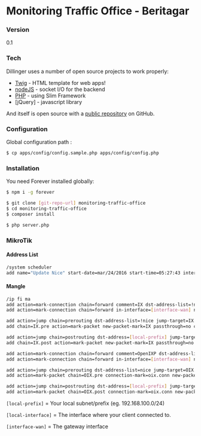 # Monitoring Traffic Office - Beritagar

### Version
0.1

### Tech

Dillinger uses a number of open source projects to work properly:

* [Twig](http://twig.sensiolabs.org) - HTML template for web apps!
* [nodeJS](http://nodejs.org) - socket I/O for the backend
* [PHP](http://php.net) - using Slim Framework
* [jQuery] - javascript library

And itself is open source with a [public repository](https://github.com/beritagarid/monitoring-traffic-office)
 on GitHub.

### Configuration
Global configuration path : 
```sh
$ cp apps/config/config.sample.php apps/config/config.php
```
### Installation

You need Forever installed globally:

```sh
$ npm i -g forever
```

```sh
$ git clone [git-repo-url] monitoring-traffic-office
$ cd monitoring-traffic-office
$ composer install
```

```sh
$ php server.php
```

### MikroTik
#### Address List
```sh
/system scheduler 
add name="Update Nice" start-date=mar/24/2016 start-time=05:27:43 interval=1d on-event=:if ([:len [/file find name=nice.rsc]] > 0) do={/file remove nice.rsc }; /tool fetch address=ixp.mikrotik.co.id src-path=/download/nice.rsc mode=http;/import nice.rsc policy=ftp,reboot,read,write,policy,test,password,sniff,sensitive 
```

#### Mangle
```sh
/ip fi ma
add action=mark-connection chain=forward comment=IX dst-address-list=!nice in-interface=[local-interface] new-connection-mark=internasional.conn out-interface=[interface-wan]
add action=mark-connection chain=forward in-interface=[interface-wan] new-connection-mark=internasional.conn out-interface=[local-interface] src-address-list=!nice

add action=jump chain=prerouting dst-address-list=!nice jump-target=IX.pre src-address=[local-prefix] add action=mark-packet chain=IX.pre connection-mark=internasional.conn new-packet-mark=IX passthrough=no
add chain=IX.pre action=mark-packet new-packet-mark=IX passthrough=no connection-mark=internasional.conn log=no log-prefix=""

add action=jump chain=postrouting dst-address=[local-prefix] jump-target=IX.post src-address-list=!nice add action=mark-packet chain=IX.post connection-mark=internasional.conn new-packet-mark=IX passthrough=no
add chain=IX.post action=mark-packet new-packet-mark=IX passthrough=no connection-mark=internasional.conn log=no log-prefix=""

add action=mark-connection chain=forward comment=OpenIXP dst-address-list=nice in-interface=[local-interface] new-connection-mark=oix.conn out-interface=[interface-wan]
add action=mark-connection chain=forward in-interface=[interface-wan] new-connection-mark=oix.conn out-interface=[local-interface] src-address-list=nice

add action=jump chain=prerouting dst-address-list=nice jump-target=OIX.pre src-address=[local-prefix] add action=mark-packet chain=OIX.pre connection-mark=oix.conn new-packet-mark=OIX passthrough=no
add action=mark-packet chain=OIX.pre connection-mark=oix.conn new-packet-mark=OIX passthrough=no

add action=jump chain=postrouting dst-address=[local-prefix] jump-target=OIX.post src-address-list=nice
add action=mark-packet chain=OIX.post connection-mark=oix.conn new-packet-mark=OIX passthrough=no
```

`[local-prefix]` = Your local subnet/prefix (eg. 192.168.100.0/24)

`[local-interface]` = The interface where your client connected to.

`[interface-wan]` = The gateway interface